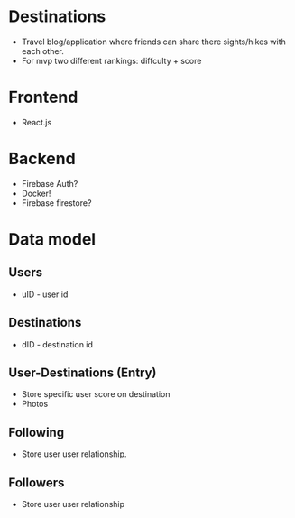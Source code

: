 # Destinations
- Travel blog/application where friends can share there sights/hikes with each other. 
- For mvp two different rankings: diffculty + score 

# Frontend
- React.js 

# Backend 
- Firebase Auth?
- Docker!
- Firebase firestore?

# Data model
## Users
- uID - user id
## Destinations
- dID - destination id

## User-Destinations (Entry)
 - Store specific user score on destination
 - Photos

## Following
- Store user user relationship. 

## Followers
- Store user user relationship

